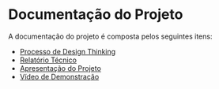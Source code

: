 # Documentação do Projeto

A documentação do projeto é composta pelos seguintes itens: 
 - [Processo de Design Thinking](concepcao/PMGCC-M%20-%20T3-G4%20-%20Dificuldade%20de%20acesso%20a%20tec.%20para%20idosos%202.pdf)
 - [Relatório Técnico](relatorio/Relatorio%20Tecnico.md)
 - [Apresentação do Projeto](apresentacao/Sprint4%20-%20apresentação%20-%20Dificuldade%20de%20acesso%20à%20tecnologia%20para%20idosos.pptx)
 - [Vídeo de Demonstração](https://youtu.be/S-mMQuj4xLY)

